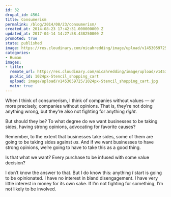 ```yaml
---
id: 32
drupal_id: 4564
title: Consumerism
permalink: /blog/2014/08/23/consumerism/
created_at: 2014-08-23 17:42:31.000000000 Z
updated_at: 2017-04-14 14:27:58.438250000 Z
promoted: true
state: published
image: https://res.cloudinary.com/micahredding/image/upload/v1453059725/1024px-Stencil_shopping_cart.jpg
categories:
- Human
images:
- title: 
  remote_url: http://res.cloudinary.com/micahredding/image/upload/v1453059725/1024px-Stencil_shopping_cart.jpg
  public_id: 1024px-Stencil_shopping_cart
  upload: image/upload/v1453059725/1024px-Stencil_shopping_cart.jpg
  main: true
---
```

When I think of consumerism, I think of companies without values — or more precisely, companies without opinions. That is, they’re not doing anything wrong, but they’re also not fighting for anything *right*.

But should they be? To what degree do we want businesses to be taking sides, having strong opinions, advocating for favorite causes?

Remember, to the extent that businesses take sides, some of them are going to be taking sides against *us*. And if we want businesses to have strong opinions, we’re going to have to take this as a good thing.

Is that what we want? Every purchase to be infused with some value decision?

I don’t know the answer to that. But I do know this: anything *I* start is going to be opinionated. I have no interest in bland disengagement. I have very little interest in money for its own sake. If I’m not fighting for something, I’m not likely to be involved.
